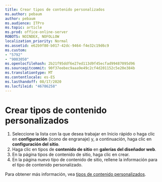 ```yaml
---
title: Crear tipos de contenido personalizados
ms.author: pebaum
author: pebaum
ms.audience: ITPro
ms.topic: article
ms.prod: office-online-server
ROBOTS: NOINDEX, NOFOLLOW
localization_priority: Normal
ms.assetid: e62b9f80-b017-42dc-9464-f4e32c19d6c9
ms.custom:
- "5792"
- "9003050"
ms.openlocfilehash: 2b21f95ddf6e27ed113d9f45ecfad99487095d96
ms.sourcegitcommit: 90f37eebec9aaa9e49c2cf4d201152c5e20e384b
ms.translationtype: MT
ms.contentlocale: es-ES
ms.lasthandoff: 08/17/2020
ms.locfileid: "46786258"
---
```

# <a name="create-custom-content-types"></a>Crear tipos de contenido personalizados

1. Seleccione la lista con la que desea trabajar en Inicio rápido o haga clic en **configuración**  (icono de engranaje) y, a continuación, haga clic en  **configuración del sitio**.
2. Haga clic en tipos de **contenido de sitio**  en  **galerías del diseñador web**.
3. En la página tipos de contenido de sitio, haga clic en crear.
4. En la página nuevo tipo de contenido de sitio, rellene la información para el tipo de contenido personalizado.

Para obtener más información, vea  [tipos de contenido personalizados](https://support.microsoft.com/office/e1277a2e-a1e8-4473-9126-91a0647766e5#__toc323548991).